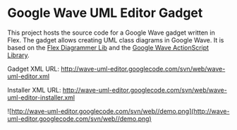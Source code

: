 # Google Wave UML Editor Gadget #

This project hosts the source code for a Google Wave gadget written in Flex. The gadget allows creating UML class diagrams in Google Wave. It is based on the [Flex Diagrammer Lib](http://code.google.com/p/flex-diagrammer/) and the [Google Wave ActionScript Library](http://code.google.com/p/wave-as-client/).

Gadget XML URL:
http://wave-uml-editor.googlecode.com/svn/web/wave-uml-editor.xml

Installer XML URL:
http://wave-uml-editor.googlecode.com/svn/web/wave-uml-editor-installer.xml

![http://wave-uml-editor.googlecode.com/svn/web//demo.png](http://wave-uml-editor.googlecode.com/svn/web//demo.png)